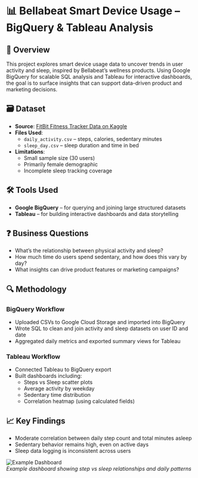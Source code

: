 # 📊 Bellabeat Smart Device Usage – BigQuery & Tableau Analysis

## 🧩 Overview  
This project explores smart device usage data to uncover trends in user activity and sleep, inspired by Bellabeat’s wellness products. Using Google BigQuery for scalable SQL analysis and Tableau for interactive dashboards, the goal is to surface insights that can support data-driven product and marketing decisions.

## 🗃️ Dataset  
- **Source**: [FitBit Fitness Tracker Data on Kaggle](https://www.kaggle.com/datasets/arashnic/fitbit)  
- **Files Used**:  
  - `daily_activity.csv` – steps, calories, sedentary minutes  
  - `sleep_day.csv` – sleep duration and time in bed  
- **Limitations**:  
  - Small sample size (30 users)  
  - Primarily female demographic  
  - Incomplete sleep tracking coverage  

## 🛠️ Tools Used  
- **Google BigQuery** – for querying and joining large structured datasets  
- **Tableau** – for building interactive dashboards and data storytelling  

## ❓ Business Questions  
- What’s the relationship between physical activity and sleep?  
- How much time do users spend sedentary, and how does this vary by day?  
- What insights can drive product features or marketing campaigns?  

## 🔍 Methodology  
### BigQuery Workflow  
- Uploaded CSVs to Google Cloud Storage and imported into BigQuery  
- Wrote SQL to clean and join activity and sleep datasets on user ID and date  
- Aggregated daily metrics and exported summary views for Tableau  

### Tableau Workflow  
- Connected Tableau to BigQuery export  
- Built dashboards including:
  - Steps vs Sleep scatter plots  
  - Average activity by weekday  
  - Sedentary time distribution  
  - Correlation heatmap (using calculated fields)  

## 📈 Key Findings  
- Moderate correlation between daily step count and total minutes asleep  
- Sedentary behavior remains high, even on active days  
- Sleep data logging is inconsistent across users  

![Example Dashboard](visuals/tableau_dashboard_preview.png)  
*Example dashboard showing step vs sleep relationships and daily patterns*
